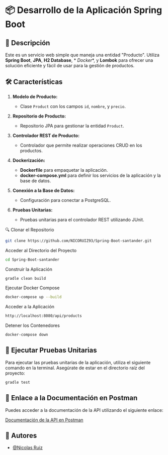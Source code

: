 # 📦 Desarrollo de la Aplicación Spring Boot

## 📖 Descripción

Este es un servicio web simple que maneja una entidad "Producto". Utiliza **Spring Boot**, **JPA**, **H2 Database**, *
*Docker**, y **Lombok** para ofrecer una solución eficiente y fácil de usar para la gestión de productos.

## 🛠️ Características

1. **Modelo de Producto:**
    - Clase `Product` con los campos `id`, `nombre`, y `precio`.

2. **Repositorio de Producto:**
    - Repositorio JPA para gestionar la entidad `Product`.

3. **Controlador REST de Producto:**
    - Controlador que permite realizar operaciones CRUD en los productos.

4. **Dockerización:**
    - **Dockerfile** para empaquetar la aplicación.
    - **docker-compose.yml** para definir los servicios de la aplicación y la base de datos.

5. **Conexión a la Base de Datos:**
    - Configuración para conectar a PostgreSQL.

6. **Pruebas Unitarias:**
    - Pruebas unitarias para el controlador REST utilizando JUnit.

🔍 Clonar el Repositorio

```bash
git clone https://github.com/NICORUIZ93/Spring-Boot-santander.git
```

Acceder al Directorio del Proyecto

```bash
cd Spring-Boot-santander
```

Construir la Aplicación

```bash
gradle clean build
```

Ejecutar Docker Compose
```bash
docker-compose up --build
```

Acceder a la Aplicación

```bash
http://localhost:8080/api/products
```

Detener los Contenedores
```bash
docker-compose down
```

## 🧪 Ejecutar Pruebas Unitarias

Para ejecutar las pruebas unitarias de la aplicación, utiliza el siguiente comando en la terminal. Asegúrate de estar en
el directorio raíz del proyecto:

```bash
gradle test
```

## 🔗 Enlace a la Documentación en Postman

Puedes acceder a la documentación de la API utilizando el siguiente enlace:

[Documentación de la API en Postman](https://documenter.getpostman.com/view/11742617/2sA3kXFgDE)

## 👤 Autores

- [@Nicolas Ruiz](https://github.com/NICORUIZ93)

